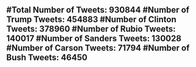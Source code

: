 #Total Number of Tweets: 930844 
#Number of Trump Tweets: 454883
#Number of Clinton Tweets: 378960
#Number of Rubio Tweets: 140017
#Number of Sanders Tweets: 130028
#Number of Carson Tweets: 71794
#Number of Bush Tweets: 46450
---
